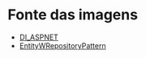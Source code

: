 # Fonte das imagens

- [DI_ASPNET](https://procodeguide.com/programming/dependency-injection-in-aspnet-core)
- [EntityWRepositoryPattern](https://www.codeproject.com/Articles/37155/Implementing-Repository-Pattern-With-Entity-Fram-2)
